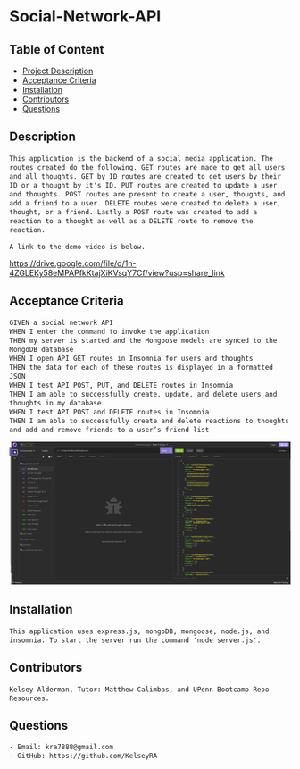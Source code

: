 # Social-Network-API

  ## Table of Content
  
  - [Project Description](#Description)
  - [Acceptance Criteria](#Acceptance)
  - [Installation](#Installation)
  - [Contributors](#Contributors)
  - [Questions](#Questions)

## Description

```
This application is the backend of a social media application. The routes created do the following. GET routes are made to get all users and all thoughts. GET by ID routes are created to get users by their ID or a thought by it's ID. PUT routes are created to update a user and thoughts. POST routes are present to create a user, thoughts, and add a friend to a user. DELETE routes were created to delete a user, thought, or a friend. Lastly a POST route was created to add a reaction to a thought as well as a DELETE route to remove the reaction.
```
```
A link to the demo video is below.
```
https://drive.google.com/file/d/1n-4ZGLEKy58eMPAPfkKtajXiKVsqY7Cf/view?usp=share_link

## Acceptance Criteria

```
GIVEN a social network API
WHEN I enter the command to invoke the application
THEN my server is started and the Mongoose models are synced to the MongoDB database
WHEN I open API GET routes in Insomnia for users and thoughts
THEN the data for each of these routes is displayed in a formatted JSON
WHEN I test API POST, PUT, and DELETE routes in Insomnia
THEN I am able to successfully create, update, and delete users and thoughts in my database
WHEN I test API POST and DELETE routes in Insomnia
THEN I am able to successfully create and delete reactions to thoughts and add and remove friends to a user’s friend list
```

![Screenshot of Insomnia](<./Screenshot%20(37).png>)

## Installation

```
This application uses express.js, mongoDB, mongoose, node.js, and insomnia. To start the server run the command 'node server.js'.
```

## Contributors

```
Kelsey Alderman, Tutor: Matthew Calimbas, and UPenn Bootcamp Repo Resources.
```

## Questions

```
- Email: kra7888@gmail.com
- GitHub: https://github.com/KelseyRA
```
